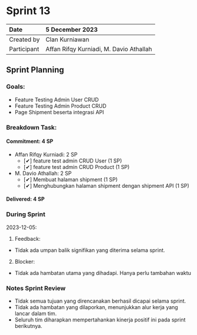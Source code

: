 # Sprint 13


| Date        | 5 December 2023                         |
| :---------- | :-------------------------------------- |
| Created by  | Clan Kurniawan                          |
| Participant | Affan Rifqy Kurniadi, M. Davio Athallah |
## Sprint Planning
### Goals:
- Feature Testing Admin User CRUD
- Feature Testing Admin Product CRUD
- Page Shipment beserta integrasi API

### Breakdown Task:
#### Commitment: 4 SP
- Affan Rifqy Kurniadi: 2 SP
  - [✔] feature test admin CRUD User (1 SP)
  - [✔] feature test admin CRUD Product (1 SP)
- M. Davio Athallah: 2 SP
  - [✔] Membuat halaman shipment (1 SP)
  - [✔] Menghubungkan halaman shipment dengan shipment API (1 SP)

#### Delivered: 4 SP
### During Sprint
2023-12-05:
1. Feedback:
- Tidak ada umpan balik signifikan yang diterima selama sprint.
2. Blocker:
- Tidak ada hambatan utama yang dihadapi. Hanya perlu tambahan waktu

### Notes Sprint Review
- Tidak semua tujuan yang direncanakan berhasil dicapai selama sprint.
- Tidak ada hambatan yang dilaporkan, menunjukkan alur kerja yang lancar dalam tim.
- Seluruh tim diharapkan mempertahankan kinerja positif ini pada sprint berikutnya.
